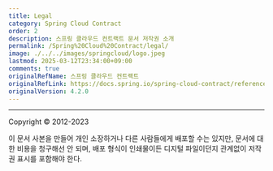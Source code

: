 ```yaml
---
title: Legal
category: Spring Cloud Contract
order: 2
description: 스프링 클라우드 컨트랙트 문서 저작권 소개
permalink: /Spring%20Cloud%20Contract/legal/
image: ./../../images/springcloud/logo.jpeg
lastmod: 2025-03-12T23:34:00+09:00
comments: true
originalRefName: 스프링 클라우드 컨트랙트
originalRefLink: https://docs.spring.io/spring-cloud-contract/reference/4.2.0/legal.html
originalVersion: 4.2.0
---
```


---

Copyright © 2012-2023

이 문서 사본을 만들어 개인 소장하거나 다른 사람들에게 배포할 수는 있지만, 문서에 대한 비용을 청구해선 안 되며, 배포 형식이 인쇄물이든 디지털 파일이던지 관계없이 저작권 표시를 포함해야 한다.